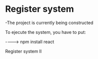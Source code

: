 <h1> Register system </h1>

-The project is currently being constructed

To ejecute the system, you have to put: 

----> npm install react

Register system II
